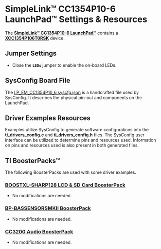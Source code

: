 # SimpleLink&trade; CC1354P10-6 LaunchPad&trade; Settings & Resources

The [__SimpleLink&trade; CC1354P10-6 LaunchPad&trade;__][launchpad] contains a
[__XCC1354P106T0RSK__][device] device.

## Jumper Settings

* Close the __`LEDs`__ jumper to enable the on-board LEDs.

## SysConfig Board File

The [LP_EM_CC1354P10_6.syscfg.json](../.meta/LP_EM_CC1354P10_6.syscfg.json)
is a handcrafted file used by SysConfig. It describes the physical pin-out
and components on the LaunchPad.

## Driver Examples Resources

Examples utilize SysConfig to generate software configurations into
the __ti_drivers_config.c__ and __ti_drivers_config.h__ files. The SysConfig
user interface can be utilized to determine pins and resources used.
Information on pins and resources used is also present in both generated files.

## TI BoosterPacks&trade;

The following BoosterPacks are used with some driver examples.

### [__BOOSTXL-SHARP128 LCD & SD Card BoosterPack__][boostxl-sharp128]

* No modifications are needed.

### [__BP-BASSENSORSMKII BoosterPack__][bp-bassensorsmkii]

* No modifications are needed.

### [__CC3200 Audio BoosterPack__][cc3200audboost]

* No modifications are needed.

[device]: https://www.ti.com/product/CC1354P10
[launchpad]: https://www.ti.com/tool/LP-EM-CC1354P10
[boostxl-sharp128]: https://www.ti.com/tool/BOOSTXL-SHARP128
[bp-bassensorsmkii]: https://www.ti.com/tool/BP-BASSENSORSMKII
[cc3200audboost]: https://www.ti.com/tool/CC3200AUDBOOST
